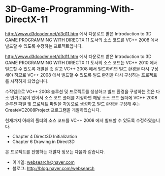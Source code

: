 # 3D-Game-Programming-With-DirectX-11
http://www.d3dcoder.net/d3d11.htm 에서 다운로드 받은 Introduction to 3D GAME PROGRAMMING WITH DIRECTX 11 도서의 소스 코드를 VC++ 2008 에서 빌드할 수 있도록 수정하는 프로젝트입니다.

http://www.d3dcoder.net/d3d11.htm 에서 다운로드 받은 Introduction to 3D GAME PROGRAMMING WITH DIRECTX 11 도서의 소스 코드는 VC++ 2010 에서 빌드할 수 있도록 개발된 것 같고 VC++ 2008 에서 빌드하려면 빌드 환경을 다시 구성해야 하므로 VC++ 2008 에서 빌드할 수 있도록 빌드 환경을 다시 구성하는 프로젝트를 시작하게 되었습니다.

수작업으로 VC++ 2008 솔루션 및 프로젝트를 생성하고 빌드 환경을 구성하는 것은 다소 번거로움이 있어서 소스 코드 폴더를 지정하면 해당 소스 코드 폴더에 VC++ 2008 술루션 파일 및 프로젝트 파일을 자동으로 생성하고 빌드 환경을 구성해 주는 CreateVC2008Project 프로그램을 개발하였습니다.

현재까지 아래의 폴더의 소스 코드를 VC++ 2008 에서 빌드할 수 있도록 수정하였습니다.

* Chapter 4 Direct3D Initialization
* Chapter 6 Drawing in Direct3D

본 프로젝트를 진행하는 개발자 정보는 다음과 같습니다.

* 이메일: websearch@naver.com
* 블로그: http://blog.naver.com/websearch
